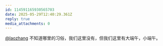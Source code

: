 ```yaml
---
id: 114591165930565703
date: 2025-05-29T12:40:29.361Z
reply: true
media_attachments: 0
---
```


[@laozhang](https://suo.si/@laozhang) 不知道哪里的习俗，我们这里没有，但我们这里有大端午，小端午。

